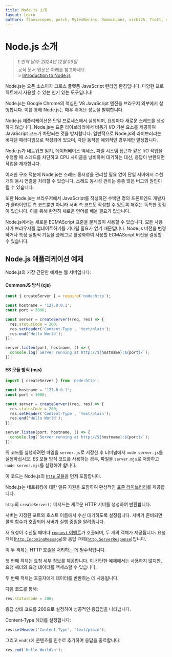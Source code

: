 ```yaml
---
title: Node.js 소개
layout: learn
authors: flaviocopes, potch, MylesBorins, RomainLanz, virkt25, Trott, onel0p3z, ollelauribostrom, MarkPieszak, fhemberger, LaRuaNa, FrozenPandaz, mcollina, amiller-gh, ahmadawais, saqibameen, dangen-effy, aymen94, benhalverson
---
```


# Node.js 소개

> ❗️ _번역 날짜: 2024년 12월 09일_ <br>
> 공식 문서 원문은 아래를 참고하세요.<br> > [Introduction to Node.js](https://nodejs.org/en/learn/getting-started/introduction-to-nodejs)

Node.js는 오픈 소스이자 크로스 플랫폼 JavaScript 런타임 환경입니다. 다양한 프로젝트에서 사용할 수 있는 인기 있는 도구입니다!

Node.js는 Google Chrome의 핵심인 V8 JavaScript 엔진을 브라우저 외부에서 실행합니다. 이를 통해 Node.js는 매우 뛰어난 성능을 발휘합니다.

Node.js 애플리케이션은 단일 프로세스에서 실행되며, 요청마다 새로운 스레드를 생성하지 않습니다. Node.js는 표준 라이브러리에서 비동기 I/O 기본 요소를 제공하여 JavaScript 코드가 차단되는 것을 방지합니다. 일반적으로 Node.js의 라이브러리는 비차단 패러다임으로 작성되어 있으며, 차단 동작은 예외적인 경우에만 발생합니다.

Node.js가 네트워크 읽기, 데이터베이스 액세스, 파일 시스템 접근과 같은 I/O 작업을 수행할 때 스레드를 차단하고 CPU 사이클을 낭비하며 대기하는 대신, 응답이 반환되면 작업을 재개합니다.

이러한 구조 덕분에 Node.js는 스레드 동시성을 관리할 필요 없이 단일 서버에서 수천 개의 동시 연결을 처리할 수 있습니다. 스레드 동시성 관리는 종종 많은 버그의 원인이 될 수 있습니다.

또한 Node.js는 브라우저에서 JavaScript를 작성하던 수백만 명의 프론트엔드 개발자가 클라이언트 측 코드뿐만 아니라 서버 측 코드도 작성할 수 있도록 해주는 독특한 장점이 있습니다. 이를 위해 완전히 새로운 언어를 배울 필요가 없습니다.

Node.js에서는 새로운 ECMAScript 표준을 문제없이 사용할 수 있습니다. 모든 사용자가 브라우저를 업데이트하기를 기다릴 필요가 없기 때문입니다. Node.js 버전을 변경하거나 특정 실험적 기능을 플래그로 활성화하여 사용할 ECMAScript 버전을 결정할 수 있습니다.

## Node.js 애플리케이션 예제

Node.js의 가장 간단한 예제는 웹 서버입니다:

#### CommonJS 방식 (cjs)

```javascript
const { createServer } = require('node:http');

const hostname = '127.0.0.1';
const port = 3000;

const server = createServer((req, res) => {
  res.statusCode = 200;
  res.setHeader('Content-Type', 'text/plain');
  res.end('Hello World');
});

server.listen(port, hostname, () => {
  console.log(`Server running at http://${hostname}:${port}/`);
});
```

#### ES 모듈 방식 (mjs)

```javascript
import { createServer } from 'node:http';

const hostname = '127.0.0.1';
const port = 3000;

const server = createServer((req, res) => {
  res.statusCode = 200;
  res.setHeader('Content-Type', 'text/plain');
  res.end('Hello World');
});

server.listen(port, hostname, () => {
  console.log(`Server running at http://${hostname}:${port}/`);
});
```

위 코드를 실행하려면 파일을 `server.js`로 저장한 후 터미널에서 `node server.js`를 실행하십시오. ES 모듈 방식 코드를 사용하는 경우, 파일을 `server.mjs`로 저장하고 `node server.mjs`를 실행해야 합니다.

이 코드는 Node.js의 [`http` 모듈](https://nodejs.org/api/http.html)을 먼저 포함합니다.

Node.js는 네트워킹에 대한 일류 지원을 포함하여 환상적인 [표준 라이브러리](https://nodejs.org/api/)를 제공합니다.

`http`의 `createServer()` 메서드는 새로운 HTTP 서버를 생성하여 반환합니다.

서버는 지정된 포트와 호스트 이름에서 수신 대기하도록 설정됩니다. 서버가 준비되면 콜백 함수가 호출되어 서버가 실행 중임을 알려줍니다.

새 요청이 수신될 때마다 [`request` 이벤트](https://nodejs.org/api/http.html#http_event_request)가 호출되며, 두 개의 객체가 제공됩니다: 요청 객체([`http.IncomingMessage`](https://nodejs.org/api/http.html#http_class_http_incomingmessage))와 응답 객체([`http.ServerResponse`](https://nodejs.org/api/http.html#http_class_http_serverresponse))입니다.

이 두 객체는 HTTP 호출을 처리하는 데 필수적입니다.

첫 번째 객체는 요청 세부 정보를 제공합니다. 이 간단한 예제에서는 사용하지 않지만, 요청 헤더와 요청 데이터를 액세스할 수 있습니다.

두 번째 객체는 호출자에게 데이터를 반환하는 데 사용됩니다.

다음 코드를 통해:

```javascript
res.statusCode = 200;
```

응답 상태 코드를 200으로 설정하여 성공적인 응답임을 나타냅니다.

Content-Type 헤더를 설정합니다:

```javascript
res.setHeader('Content-Type', 'text/plain');
```

그리고 `end()`에 콘텐츠를 인수로 추가하여 응답을 종료합니다:

```javascript
res.end('Hello World\n');
```
